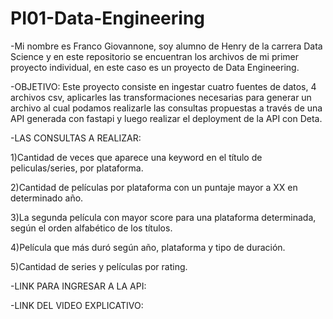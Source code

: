 # PI01-Data-Engineering
-Mi nombre es Franco Giovannone, soy alumno de Henry de la carrera Data Science y en este repositorio se encuentran los archivos de mi primer proyecto individual, en este caso es un proyecto de Data Engineering.

-OBJETIVO: Este proyecto consiste en ingestar cuatro fuentes de datos, 4 archivos csv, aplicarles las transformaciones necesarias para generar un archivo al cual podamos realizarle las consultas propuestas a través de una API generada con fastapi y luego realizar el deployment de la API con Deta.

-LAS CONSULTAS A REALIZAR: 

1)Cantidad de veces que aparece una keyword en el título de peliculas/series, por plataforma.

2)Cantidad de películas por plataforma con un puntaje mayor a XX en determinado año. 

3)La segunda película con mayor score para una plataforma determinada, según el orden alfabético de los títulos. 

4)Película que más duró según año, plataforma y tipo de duración. 

5)Cantidad de series y películas por rating. 

-LINK PARA INGRESAR A LA API: 

-LINK DEL VIDEO EXPLICATIVO:

